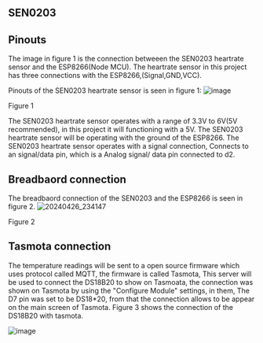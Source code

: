  ## SEN0203

## Pinouts
The image in figure 1 is the connection betweeen the SEN0203 heartrate sensor and the ESP8266(Node MCU). The heartrate sensor in this project has three connections with the ESP8266,(Signal,GND,VCC). 

Pinouts of the SEN0203 heartrate sensor is seen in figure 1: 
![image](https://github.com/MMemon2003/HealthProject2024/assets/146339735/dc45c64e-32d4-4db9-b616-f86a7252de67)

Figure 1

The SEN0203 heartrate  sensor operates with a range of 3.3V to 6V(5V recommended), in this project it will functioning with a 5V. 
The SEN0203 heartrate sensor will be operating with the ground of the ESP8266.
The SEN0203 heartrate sensor operates with a signal connection, Connects to an signal/data pin, which is a Analog signal/ data pin connected to d2. 

## Breadbaord connection 
The breadbaord connection of the SEN0203 and the ESP8266 is seen in figure 2.
![20240426_234147](https://github.com/MMemon2003/HealthProject2024/assets/146339735/c41f79cc-0a9f-4829-9002-b56d6c54df52)


Figure 2

## Tasmota connection 
The temperature readings will be sent to a open source firmware which uses protocol called MQTT, the firmware is called Tasmota, This server will be used to connect the DS18B20 to show on Tasmoata, the connection was shown on Tasmota by using the "Configure Module" settings, in them, The D7 pin was set to be DS18*20, from that the connection allows to be appear on the main screen of Tasmota. Figure 3 shows the connection of the DS18B20 with tasmota. 


![image](https://github.com/MMemon2003/HealthProject2024/assets/146339735/7040fc49-d4e3-4324-9671-8e6b95cb2b38)







